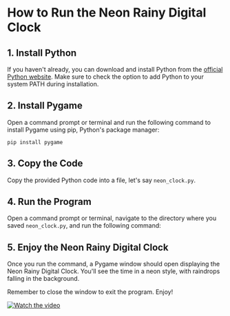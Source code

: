 # How to Run the Neon Rainy Digital Clock

## 1. Install Python

If you haven't already, you can download and install Python from the [official Python website](https://www.python.org/). Make sure to check the option to add Python to your system PATH during installation.

## 2. Install Pygame

Open a command prompt or terminal and run the following command to install Pygame using pip, Python's package manager:

```
pip install pygame
```

## 3. Copy the Code

Copy the provided Python code into a file, let's say `neon_clock.py`.

## 4. Run the Program

Open a command prompt or terminal, navigate to the directory where you saved `neon_clock.py`, and run the following command:

## 5. Enjoy the Neon Rainy Digital Clock

Once you run the command, a Pygame window should open displaying the Neon Rainy Digital Clock. You'll see the time in a neon style, with raindrops falling in the background.

Remember to close the window to exit the program. Enjoy!

[![Watch the video](https://prnt.sc/sPded-y1ItH-)](https://youtu.be/j6NDBwg5iis)
